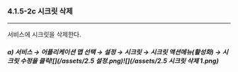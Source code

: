 ### 4.1.5-2c 시크릿 삭제

---

서비스에 시크릿을 삭제한다.

##### a\)    서비스 → 어플리케이션 맵 선택 → 설정 → 시크릿 → 시크릿 액션메뉴\(활성화\) →  시크릿 수정을 클릭![](/assets/2.5 설정.png)![](/assets/2.5 시크릿 삭제 1.png)



